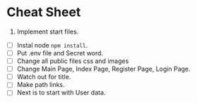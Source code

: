 # Cheat Sheet

1. Implement start files. 
- [ ] Instal node `npm install`.
- [ ] Put .env file and Secret word.
- [ ] Change all public files css and images
- [ ] Change Main Page, Index Page, Register Page, Login Page.
- [ ] Watch out for title. 
- [ ] Make path links. 
- [ ] Next is to start with User data. 

